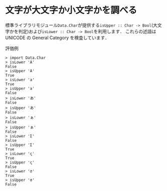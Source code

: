 文字が大文字か小文字かを調べる
==============================

標準ライブラリモジュール``Data.Char``が提供する``isUpper :: Char -> Bool``(大文字かを判定)および``isLower :: Char -> Bool``を利用します．
これらの述語は UNICODE の General Category を検査しています．

評価例

```
> import Data.Char
> isLower 'A'
False
> isUpper 'A'
True
> isLower 'a'
True
> isUpper 'a'
False
> isLower 'あ'
False
> isUpper 'あ'
False
> isLower 'ぁ'
False
> isUpper 'ぁ'
False
> isLower 'Σ'
False
> isUpper 'Σ'
True
> isLower 'ς'
True
> isUpper 'ς'
False
> isLower 'σ'
True
> isUpper 'σ'
False
```
